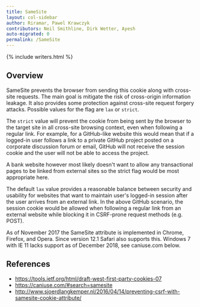 ```yaml
---
title: SameSite
layout: col-sidebar
author: Riramar, Pawel Krawczyk
contributors: Neil Smithline, Dirk Wetter, Ayesh
auto-migrated: 0
permalink: /SameSite
---
```


{% include writers.html %}

## Overview
SameSite prevents the browser from sending this cookie along with cross-site requests. 
The main goal is mitigate the risk of cross-origin information leakage. It also provides some protection against cross-site request forgery attacks. 
Possible values for the flag are `lax` or `strict`.

The `strict` value will prevent the cookie from being sent by the browser to the target site in all cross-site browsing context, even when following a regular link. 
For example, for a GitHub-like website this would mean that if a logged-in user follows a link to a private GitHub project posted on a corporate discussion forum or email, 
GitHub will not receive the session cookie and the user will not be able to access the project.

A bank website however most likely doesn't want to allow any transactional pages to be linked from external sites so the strict flag would be most appropriate here.

The default `lax` value provides a reasonable balance between security and usability for websites that want to maintain user's logged-in session 
after the user arrives from an external link. In the above GitHub scenario, the session cookie would be allowed when following a regular link 
from an external website while blocking it in CSRF-prone request methods (e.g. POST).

As of November 2017 the SameSite attribute is implemented in Chrome, Firefox, and Opera. Since version 12.1 Safari also supports this. Windows 7 
with IE 11 lacks support as of December 2018, see caniuse.com below.

## References
- https://tools.ietf.org/html/draft-west-first-party-cookies-07
- https://caniuse.com/#search=samesite
- http://www.sjoerdlangkemper.nl/2016/04/14/preventing-csrf-with-samesite-cookie-attribute/
